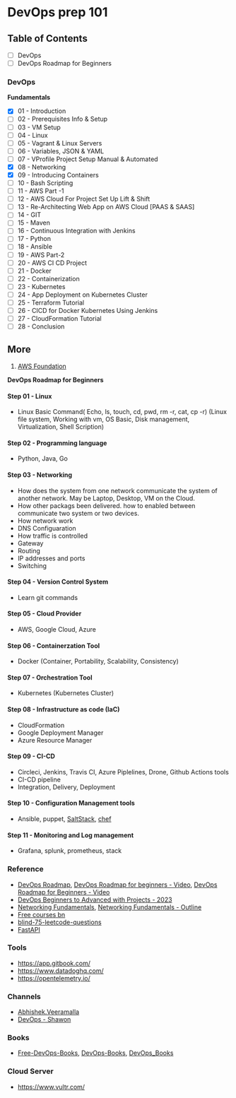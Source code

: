 # DevOps prep 101

## Table of Contents
- [ ] DevOps
- [ ] DevOps Roadmap for Beginners

### DevOps

**Fundamentals**
- [x] 01 - Introduction
- [ ] 02 - Prerequisites Info & Setup
- [ ] 03 - VM Setup
- [ ] 04 - Linux
- [ ] 05 - Vagrant & Linux Servers
- [ ] 06 - Variables, JSON & YAML
- [ ] 07 - VProfile Project Setup Manual & Automated
- [x] 08 - Networking
- [x] 09 - Introducing Containers
- [ ] 10 - Bash Scripting
- [ ] 11 - AWS Part -1
- [ ] 12 - AWS Cloud For Project Set Up  Lift & Shift
- [ ] 13 - Re-Architecting Web App on AWS Cloud [PAAS & SAAS]
- [ ] 14 - GIT
- [ ] 15 - Maven
- [ ] 16 - Continuous Integration with Jenkins
- [ ] 17 - Python
- [ ] 18 - Ansible
- [ ] 19 - AWS Part-2
- [ ] 20 - AWS CI  CD Project
- [ ] 21 - Docker
- [ ] 22 - Containerization
- [ ] 23 - Kubernetes
- [ ] 24 - App Deployment on Kubernetes Cluster
- [ ] 25 - Terraform Tutorial
- [ ] 26 - CICD for Docker Kubernetes Using Jenkins
- [ ] 27 - CloudFormation Tutorial
- [ ] 28 - Conclusion

## More
1. [AWS Foundation](aws-foundation.md#aws-Foundation)


**DevOps Roadmap for Beginners**
#### Step 01 - Linux
- Linux Basic Command( Echo, ls, touch, cd, pwd, rm -r, cat, cp -r) (Linux file system, Working with vm, OS Basic, Disk management, Virtualization, Shell Scription)
#### Step 02 - Programming language
- Python, Java, Go
#### Step 03 - Networking
- How does the system from one network communicate the system of another network. May be Laptop, Desktop, VM on the Cloud. 
- How other packags been delivered. how to enabled between communicate two system or two devices. 
- How network work  
- DNS Configuaration 
- How traffic is controlled 
- Gateway
- Routing
- IP addresses and ports
- Switching
#### Step 04 - Version Control System
- Learn git commands
#### Step 05 - Cloud Provider
- AWS, Google Cloud, Azure
#### Step 06 - Containerzation Tool
- Docker (Container, Portability, Scalability, Consistency)
#### Step 07 - Orchestration Tool
- Kubernetes (Kubernetes Cluster)
#### Step 08 - Infrastructure as code (IaC)
- CloudFormation
- Google Deployment Manager
- Azure Resource Manager
#### Step 09 - CI-CD
- Circleci, Jenkins, Travis CI, Azure Piplelines, Drone, Github Actions tools
- CI-CD pipeline
- Integration, Delivery, Deployment
#### Step 10 - Configuration Management tools
- Ansible, puppet, [SaltStack](https://docs.saltproject.io/en/getstarted/index.html), [chef](https://www.chef.io/)
#### Step 11 - Monitoring and Log management
- Grafana, splunk, prometheus, stack

### Reference
- [DevOps Roadmap](https://roadmap.sh/devops), [DevOps Roadmap for beginners - Video](https://youtu.be/7pT0oviBZk0?si=xvZVADoFwJrfrv7D), [DevOps Roadmap for Beginners - Video](https://youtu.be/kZ8_nY-h0ys?si=hBV5RdDkJnD-2kof)
- [DevOps Beginners to Advanced with Projects - 2023](https://www.udemy.com/course/decodingdevops/)
- [Networking Fundamentals](https://www.youtube.com/playlist?list=PLIFyRwBY_4bRLmKfP1KnZA6rZbRHtxmXi), [Networking Fundamentals - Outline](https://www.practicalnetworking.net/index/networking-fundamentals-how-data-moves-through-the-internet/)
- [Free courses bn](https://github.com/EbookFoundation/free-programming-books/blob/main/courses/free-courses-bn.md)
- [blind-75-leetcode-questions](https://leetcode.com/discuss/general-discussion/460599/blind-75-leetcode-questions)
- [FastAPI](https://fastapi.tiangolo.com/tutorial/)

### Tools
- https://app.gitbook.com/
- https://www.datadoghq.com/
- https://opentelemetry.io/

### Channels
- [Abhishek.Veeramalla](https://www.youtube.com/@AbhishekVeeramalla)
- [DevOps - Shawon](https://youtube.com/playlist?list=PLX5nkEGFYk_nrG1cUvwFv6PsgB6E3fpJL&si=pbsW2deSilRtWJr3)

### Books
- [Free-DevOps-Books](https://github.com/rootusercop/Free-DevOps-Books-1), [DevOps-Books](https://github.com/manjunath5496/DevOps-Books), [DevOps_Books](https://github.com/rohitg00/DevOps_Books)

### Cloud Server
- https://www.vultr.com/